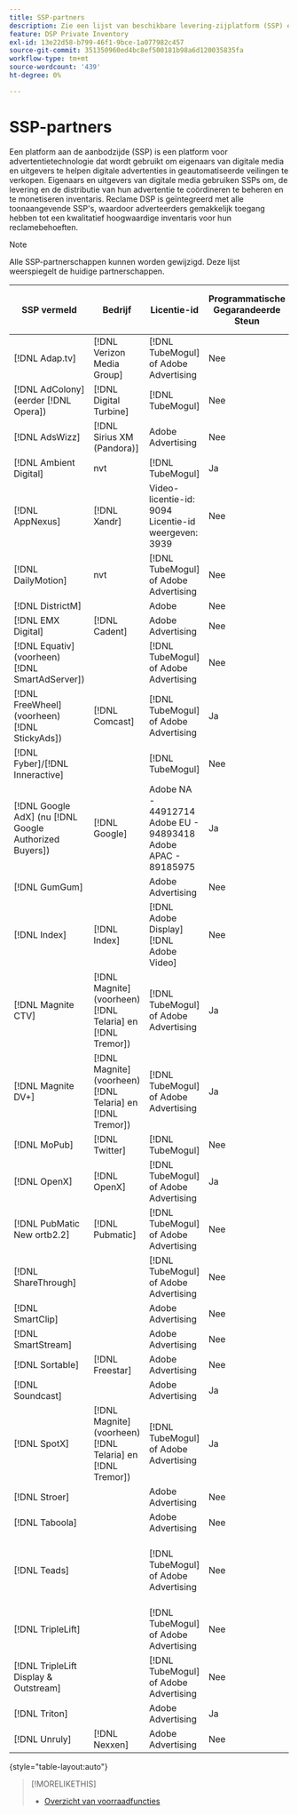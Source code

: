 ```yaml
---
title: SSP-partners
description: Zie een lijst van beschikbare levering-zijplatform (SSP) en open uitwisselingspartners.
feature: DSP Private Inventory
exl-id: 13e22d58-b799-46f1-9bce-1a077982c457
source-git-commit: 351350960ed4bc8ef500181b98a6d120035835fa
workflow-type: tm+mt
source-wordcount: '439'
ht-degree: 0%

---
```


# SSP-partners

Een platform aan de aanbodzijde (SSP) is een platform voor advertentietechnologie dat wordt gebruikt om eigenaars van digitale media en uitgevers te helpen digitale advertenties in geautomatiseerde veilingen te verkopen. Eigenaars en uitgevers van digitale media gebruiken SSPs om, de levering en de distributie van hun advertentie te coördineren te beheren en te monetiseren inventaris. Reclame DSP is geïntegreerd met alle toonaangevende SSP&#39;s, waardoor adverteerders gemakkelijk toegang hebben tot een kwalitatief hoogwaardige inventaris voor hun reclamebehoeften.

>[!NOTE]
>
>Alle SSP-partnerschappen kunnen worden gewijzigd. Deze lijst weerspiegelt de huidige partnerschappen.

| SSP vermeld | Bedrijf | Licentie-id | Programmatische Gegarandeerde Steun | Regio | Ondersteunde valuta | Video-desktop | Video mobiel | Video-tv | Bureaublad weergeven | Mobiele weergave | Oorspronkelijke weergave | Audio-desktop en mobiel |
|--- |--- |--- |--- |--- |--- |--- |--- |--- |--- |--- |--- |--- |
| [!DNL Adap.tv] | [!DNL Verizon Media Group] | [!DNL TubeMogul] of Adobe Advertising | Nee | Algemeen | USD | X | X | X |  |  |  |  |
| [!DNL AdColony] (eerder [!DNL Opera]) | [!DNL Digital Turbine] | [!DNL TubeMogul] | Nee | Algemeen | USD | x | x |  | x | x |  |  |
| [!DNL AdsWizz] | [!DNL Sirius XM (Pandora)] | Adobe Advertising | Nee | Algemeen | USD, EUR, GBP |  |  |  |  |  |  | x |
| [!DNL Ambient Digital] | nvt | [!DNL TubeMogul] | Ja | ZEE | USD |  | x |  | x |  |  | x |
| [!DNL AppNexus] | [!DNL Xandr] | Video-licentie-id: 9094<br>Licentie-id weergeven: 3939 | Nee | Algemeen | USD | x | x | x | x | x |  |  |
| [!DNL DailyMotion] | nvt | [!DNL TubeMogul] of Adobe Advertising | Nee | VS + EMEA | USD, EUR | x | x | x | x | x |  |  |
| [!DNL DistrictM] |  | Adobe | Nee | VS/CA | USD |  |  |  | x | x |  |  |
| [!DNL EMX Digital] | [!DNL Cadent] | Adobe Advertising | Nee | VS/CA | USD | x | x | x | x | x |  |  |
| [!DNL Equativ] (voorheen) [!DNL SmartAdServer]) |  | [!DNL TubeMogul] of Adobe Advertising | Nee | Algemeen | USD, EUR | x | x |  | x | x |  |  |
| [!DNL FreeWheel] (voorheen) [!DNL StickyAds]) | [!DNL Comcast] | [!DNL TubeMogul] of Adobe Advertising | Ja | Algemeen | USD, EUR, AUD, GBP | x | x | x |  |  |  |  |
| [!DNL Fyber]/[!DNL Inneractive] |  | [!DNL TubeMogul] | Nee | Algemeen | USD | x | x |  |  |  |  |  |
| [!DNL Google AdX] (nu [!DNL Google Authorized Buyers]) | [!DNL Google] | Adobe NA - 44912714<br>Adobe EU - 94893418<br>Adobe APAC - 89185975 | Ja | Algemeen | USD, BRL | x | x | x | x | x |  | x |
| [!DNL GumGum] |  | Adobe Advertising | Nee | VS/CA | USD | x | x |  | x | x |  |  |
| [!DNL Index] | [!DNL Index] | [!DNL Adobe Display]<br>[!DNL Adobe Video] | Nee | Algemeen | USD | x | x | x | x | x | | |
| [!DNL Magnite CTV] | [!DNL Magnite] (voorheen) [!DNL Telaria] en [!DNL Tremor]) | [!DNL TubeMogul] of Adobe Advertising | Ja | Algemeen | AUD, USD | x | x | x |  |  |  |  |
| [!DNL Magnite DV+] | [!DNL Magnite] (voorheen) [!DNL Telaria] en [!DNL Tremor]) | [!DNL TubeMogul] of Adobe Advertising | Ja | Algemeen | USD | x | x | x | x | x |  | x |
| [!DNL MoPub] | [!DNL Twitter] | [!DNL TubeMogul] | Nee | Algemeen | USD |  | x |  |  |  |  |  |
| [!DNL OpenX] | [!DNL OpenX] | [!DNL TubeMogul] of Adobe Advertising | Ja | Algemeen | USD | x | x | x | x | x |  |  |
| [!DNL PubMatic New ortb2.2] | [!DNL Pubmatic] | [!DNL TubeMogul] of Adobe Advertising | Nee | Algemeen | USD | x | x | x | x | x |  |  |
| [!DNL ShareThrough] |  | [!DNL TubeMogul] of Adobe Advertising | Nee | Algemeen | USD | x | x | x | x | x | x |  |
| [!DNL SmartClip] |  | Adobe Advertising | Nee | EMEA | Alle valuta&#39;s | x | x | x | x | x |  |  |
| [!DNL SmartStream] |  | Adobe Advertising | Nee | EMEA | EUR, USD | x | x |  |  |  |  |  |
| [!DNL Sortable] | [!DNL Freestar] | Adobe Advertising | Nee | CA | USD |  |  |  | x | x |  |  |
| [!DNL Soundcast] |  | Adobe Advertising | Ja | Algemeen | EUR, USD |  |  |  |  |  |  | x |
| [!DNL SpotX] | [!DNL Magnite] (voorheen) [!DNL Telaria] en [!DNL Tremor]) | [!DNL TubeMogul] of Adobe Advertising | Ja | Algemeen | USD | x | x | x |  |  |  |  |
| [!DNL Stroer] |  | Adobe Advertising | Nee | EMEA | USD | x | x |  | x | x |  |  |
| [!DNL Taboola] |  | Adobe Advertising | Nee | VS/CA | USD | x | x |  |  |  |  |  |
| [!DNL Teads] |  | [!DNL TubeMogul] of Adobe Advertising | Nee | Outstream Video = Algemeen<br>Weergave = NA + EMEA | USD | x | x |  | x | x |  |  |
| [!DNL TripleLift] |  | [!DNL TubeMogul] of Adobe Advertising | Nee | Algemeen | USD |  |  |  |  |  | x |  |
| [!DNL TripleLift Display & Outstream] |  | [!DNL TubeMogul] of Adobe Advertising | Nee | Algemeen | USD | x | x | x | x | x |  |  |
| [!DNL Triton] |  | Adobe Advertising | Ja | Algemeen | USD |  |  |  |  |  |  | x |
| [!DNL Unruly] | [!DNL Nexxen] | Adobe Advertising | Nee | VS + EMEA | USD | x | x | x |  |  |  |  |

{style="table-layout:auto"}

>[!MORELIKETHIS]
>
>* [Overzicht van voorraadfuncties](inventory-overview.md)
